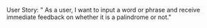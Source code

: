 User Story: " As a user, I want to input a word or phrase and receive immediate feedback on whether it is a palindrome or not." 
